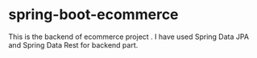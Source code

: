 # spring-boot-ecommerce
This is the backend of ecommerce project .
I have used Spring Data JPA and Spring Data Rest for backend part.
